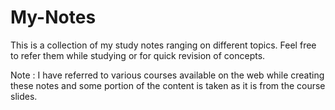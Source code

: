 # My-Notes
This is a collection of my study notes ranging on different topics. Feel free to refer them while studying or for quick revision of concepts.

Note : I have referred to various courses available on the web while creating these notes and some portion of the content is taken as it is from the course slides.
